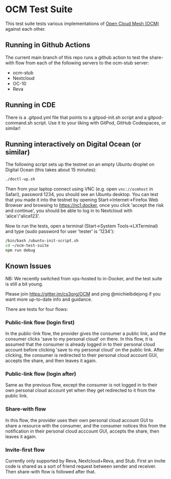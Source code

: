 # OCM Test Suite
This test suite tests various implementations of [Open Cloud Mesh (OCM)](https://github.com/cs3org/OCM-API) against each other.


## Running in Github Actions

The current main branch of this repo runs a github action to test the share-with flow from each of the following servers
to the ocm-stub server:
* ocm-stub
* Nextcloud
* OC-10
* Reva

## Running in CDE
There is a .gitpod.yml file that points to a gitpod-init.sh script and a gitpod-command.sh script. Use it to your liking
with GitPod, GitHub Codespaces, or similar!

## Running interactively on Digital Ocean (or similar)
The following script sets up the testnet on an empty Ubuntu droplet on Digital Ocean (this takes about 15 minutes):
```sh
./doctl-up.sh
```

Then from your laptop connect using VNC (e.g. open `vnc://ocmhost` in Safari), password 1234, you should see an Ubuntu desktop.
You can test that you made it into the testnet by opening Start->Internet->Firefox Web Browser and browsing to https://nc1.docker, once you
click 'accept the risk and continue', you should be able to log in to Nextcloud with 'alice'/'alice123'.

Now to run the tests, open a terminal (Start->System Tools->LXTerminal) and type (sudo password for user 'tester' is '1234'):
```sh
/bin/bash /ubuntu-init-script.sh
cd ~/ocm-test-suite
npm run debug
```

## Known Issues
NB: We recently switched from vps-hosted to in-Docker, and the test suite is still a bit young.

Please join https://gitter.im/cs3org/OCM and ping @michielbdejong if you want more up-to-date info and guidance.


There are tests for four flows:

### Public-link flow (login first)
In the public-link flow, the provider gives the consumer a public link, and the consumer clicks 'save to my personal cloud' on there.
In this flow, it is assumed that the consumer is already logged in to their personal cloud account before clicking 'save to my personal cloud' on the public link. After clicking, the consumer is redirected to their personal cloud account GUI, accepts the share, and then leaves it again.

### Public-link flow (login after)
Same as the previous flow, except the consumer is not logged in to their own personal cloud account yet when they get redirected to it
from the public link.

### Share-with flow
In this flow, the provider uses their own personal cloud account GUI to share a resource with the consumer, and the consumer notices this from the notification in their personal cloud acccount GUI, accepts the share, then leaves it again.

### Invite-first flow
Currently only supported by Reva, Nextcloud+Reva, and Stub. First an invite code is shared as a sort of friend request between sender and receiver. Then share-with flow is followed after that.
